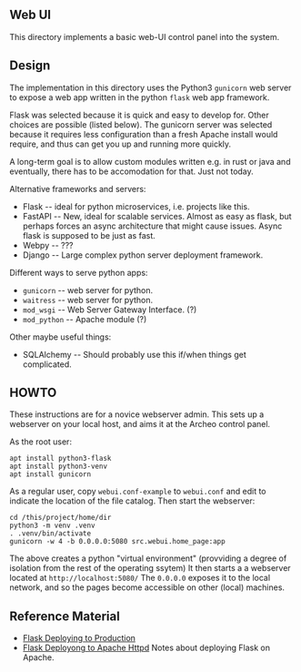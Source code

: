 Web UI
------
This directory implements a basic web-UI control panel into the system.

Design
------
The implementation in this directory uses the Python3 `gunicorn`
web server to expose a web app written in the python `flask` web
app framework.

Flask was selected because it is quick and easy to develop for.
Other choices are possible (listed below). The gunicorn server
was selected because it requires less configuration than a fresh
Apache install would require, and thus can get you up and running
more quickly.

A long-term goal is to allow custom modules written e.g. in rust or java
and eventually, there has to be accomodation for that. Just not today.

Alternative frameworks and servers:
* Flask -- ideal for python microservices, i.e. projects like this.
* FastAPI -- New, ideal for scalable services. Almost as easy as flask,
  but perhaps forces an async architecture that might cause issues.
  Async flask is supposed to be just as fast.
* Webpy -- ???
* Django -- Large complex python server deployment framework.

Different ways to serve python apps:
* `gunicorn` -- web server for python.
* `waitress` -- web server for python.
* `mod_wsgi` -- Web Server Gateway Interface. (?)
* `mod_python` -- Apache module (?)

Other maybe useful things:
* SQLAlchemy -- Should probably use this if/when things get complicated.


HOWTO
-----
These instructions are for a novice webserver admin. This sets up a
webserver on your local host, and aims it at the Archeo control panel.

As the root user:
```
apt install python3-flask
apt install python3-venv
apt install gunicorn
```
As a regular user, copy `webui.conf-example` to `webui.conf` and edit
to indicate the location of the file catalog. Then start the webserver:
```
cd /this/project/home/dir
python3 -m venv .venv
. .venv/bin/activate
gunicorn -w 4 -b 0.0.0.0:5080 src.webui.home_page:app
```
The above creates a python "virtual environment" (provviding a degree
of isolation from the rest of the operating ssytem) It then starts a
a webserver located at `http://localhost:5080/` The `0.0.0.0` exposes
it to the local network, and so the pages become accessible on other
(local) machines.

Reference Material
------------------
* [Flask Deploying to Production](https://flask.palletsprojects.com/en/stable/deploying/)
* [Flask Deployong to Apache Httpd](https://flask.palletsprojects.com/en/stable/deploying/apache-httpd/)
  Notes about deploying Flask on Apache.
